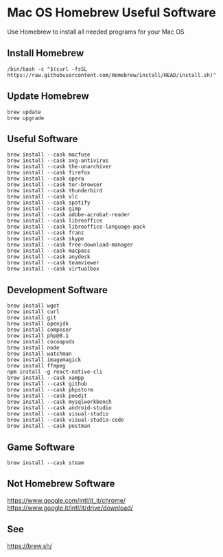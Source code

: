 # Mac OS Homebrew Useful Software
Use Homebrew to install all needed programs for your Mac OS

## Install Homebrew

```
/bin/bash -c "$(curl -fsSL https://raw.githubusercontent.com/Homebrew/install/HEAD/install.sh)"
```

## Update Homebrew

```
brew update
brew upgrade
```

## Useful Software

```
brew install --cask macfuse
brew install --cask avg-antivirus
brew install --cask the-unarchiver
brew install --cask firefox
brew install --cask opera
brew install --cask tor-browser
brew install --cask thunderbird
brew install --cask vlc
brew install --cask spotify
brew install --cask gimp
brew install --cask adobe-acrobat-reader
brew install --cask libreoffice
brew install --cask libreoffice-language-pack
brew install --cask franz
brew install --cask skype
brew install --cask free-download-manager
brew install --cask macpass
brew install --cask anydesk
brew install --cask teamviewer
brew install --cask virtualbox
```

## Development Software

```
brew install wget
brew install curl
brew install git
brew install openjdk
brew install composer
brew install php@8.1
brew install cocoapods
brew install node
brew install watchman
brew install imagemagick
brew install ffmpeg
npm install -g react-native-cli
brew install --cask xampp
brew install --cask github
brew install --cask phpstorm
brew install --cask poedit
brew install --cask mysqlworkbench
brew install --cask android-studio
brew install --cask visual-studio
brew install --cask visual-studio-code
brew install --cask postman
```

## Game Software

```
brew install --cask steam
```

## Not Homebrew Software

https://www.google.com/intl/it_it/chrome/  
https://www.google.it/intl/it/drive/download/  

## See

https://brew.sh/
